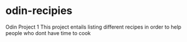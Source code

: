 # odin-recipies
Odin Project 1
This project entails listing different recipes in order to help people who dont have time to cook
